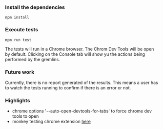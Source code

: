 ### Install the dependencies
```
npm install
```

### Execute tests
```
npm run test
```

The tests will run in a Chrome browser. 
The Chrom Dev Tools will be open by default.
Clicking on the Console tab will show yu the actions being performed by the gremlins.

### Future work
Currently, there is no report generated of the results.
This means a user has to watch the tests running to confirm if there is an error or not.

### Highlights
 - chrome options '--auto-open-devtools-for-tabs' to force chrome dev tools to open
 - monkey testing chrome extension [here](https://chrome.google.com/webstore/detail/monkey-testing/igjkbipmddlfgjmalgkfibifnknbcpak?hl=en)